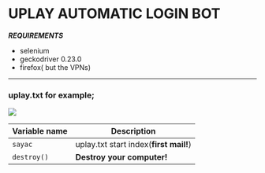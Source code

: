 # UPLAY AUTOMATIC LOGIN BOT


***REQUIREMENTS***
- selenium
- geckodriver 0.23.0
- firefox( but the VPNs)

------------
### uplay.txt for example;

![](https://i.ibb.co/8xGrBFv/awfa.png)

| Variable name | Description                    |
| ------------- | ------------------------------ |
| `sayac`       | uplay.txt start index(**first mail!**) |
| `destroy()`   | **Destroy your computer!**     |